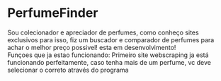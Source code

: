# PerfumeFinder
Sou colecionador e apreciador de perfumes, como conheço sites exclusivos para isso, fiz um buscador e comparador de perfumes para achar o melhor preço possivel!
esta em desenvolvimento!<br>
Funçoes que ja estao funcionando:
Primeiro site webscraping ja está funcionando perfeitamente, caso tenha mais de um perfume, vc deve selecionar o correto através do programa
